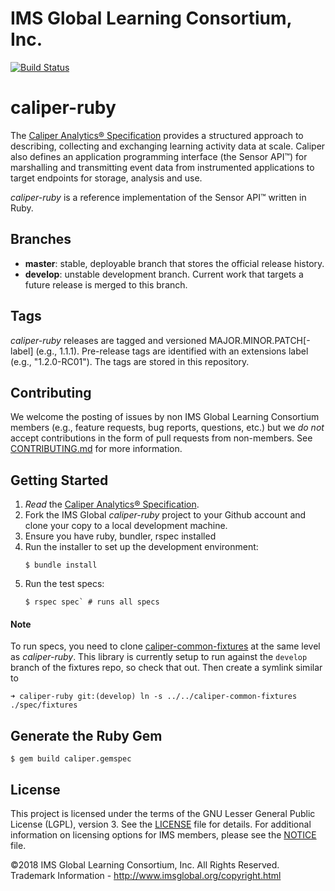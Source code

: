 # IMS Global Learning Consortium, Inc.

[![Build Status](https://travis-ci.org/IMSGlobal/caliper-ruby.svg?branch=develop)](https://travis-ci.org/IMSGlobal/caliper-ruby)

# caliper-ruby

The [Caliper Analytics&reg; Specification](https://www.imsglobal.org/caliper/v1p1/caliper-spec-v1p1) 
provides a structured approach to describing, collecting and exchanging learning activity data at 
scale. Caliper also defines an application programming interface (the Sensor API&trade;) for marshalling and 
transmitting event data from instrumented applications to target endpoints for storage, analysis and use.  

*caliper-ruby* is a reference implementation of the Sensor API&trade; written in Ruby.

## Branches
* __master__: stable, deployable branch that stores the official release history.  
* __develop__: unstable development branch.  Current work that targets a future release is merged to 
this branch.

## Tags
*caliper-ruby* releases are tagged and versioned MAJOR.MINOR.PATCH\[-label\] (e.g., 1.1.1). 
Pre-release tags are identified with an extensions label (e.g., "1.2.0-RC01").  The tags are stored in this repository.

## Contributing
We welcome the posting of issues by non IMS Global Learning Consortium members (e.g., feature 
requests, bug reports, questions, etc.) but we *do not* accept contributions in the form of pull 
requests from non-members. See [CONTRIBUTING.md](./CONTRIBUTING.md) for more 
information.

## Getting Started
1. *Read* the [Caliper Analytics&reg; Specification](https://www.imsglobal.org/caliper/v1p1/caliper-spec-v1p1).  
2. Fork the IMS Global *caliper-ruby* project to your Github account and clone your copy to a local 
development machine.
3. Ensure you have ruby, bundler, rspec installed 
4. Run the installer to set up the development environment:
    ```
    $ bundle install
    ```
5. Run the test specs:
    ```
    $ rspec spec` # runs all specs
    ```

#### Note
To run specs, you need to clone [caliper-common-fixtures](https://github.com/IMSGlobal/caliper-common-fixtures) 
at the same level as *caliper-ruby*. This library is currently setup to run against the `develop` branch of the
 fixtures repo, so check that out. Then create a symlink similar to

```
➜ caliper-ruby git:(develop) ln -s ../../caliper-common-fixtures ./spec/fixtures

```

## Generate the Ruby Gem
```
$ gem build caliper.gemspec
```

## License
This project is licensed under the terms of the GNU Lesser General Public License (LGPL), version 3. 
See the [LICENSE](./LICENSE) file for details. For additional information on licensing options for 
IMS members, please see the [NOTICE](./NOTICE.md) file.

©2018 IMS Global Learning Consortium, Inc. All Rights Reserved.
Trademark Information - http://www.imsglobal.org/copyright.html
